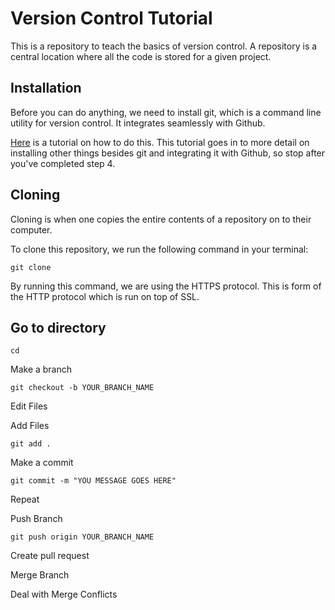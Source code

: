 # Version Control Tutorial

This is a repository to teach the basics of version control. A repository is a central location where all the code is stored for a given project.

## Installation
Before you can do anything, we need to install git, which is a command line utility for version control. It integrates seamlessly with Github.

[Here](https://www.moncefbelyamani.com/how-to-install-xcode-homebrew-git-rvm-ruby-on-mac/) is a tutorial on how to do this. This tutorial goes in to more detail on installing other things besides git and integrating it with Github, so stop after you've completed step 4.

## Cloning

Cloning is when one copies the entire contents of a repository on to their computer. 


To clone this repository, we run the following command in your terminal:
```
git clone
```

By running this command, we are using the HTTPS protocol. This is form of the HTTP protocol which is run on top of SSL.

## Go to directory

```
cd 
```

Make a branch

```
git checkout -b YOUR_BRANCH_NAME
```

Edit Files

Add Files

```
git add .
```

Make a commit

```
git commit -m "YOU MESSAGE GOES HERE"
```

Repeat

Push Branch

```
git push origin YOUR_BRANCH_NAME
```

Create pull request

Merge Branch

Deal with Merge Conflicts
